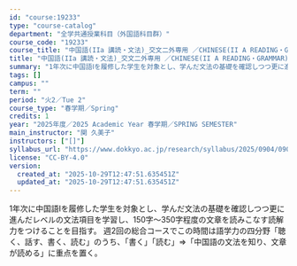 ```yaml
---
id: "course:19233"
type: "course-catalog"
department: "全学共通授業科目（外国語科目群）"
course_code: "19233"
course_title: "中国語(IIa 講読・文法)_交文二外専用 ／CHINESE(II A READING・GRAMMAR)"
title: "中国語(IIa 講読・文法)_交文二外専用 ／CHINESE(II A READING・GRAMMAR)"
summary: "1年次に中国語Ⅰを履修した学生を対象とし、学んだ文法の基礎を確認しつつ更に進んだレベルの文法項目を学習し、150字～350字程度の文章を読みこなす読解力をつけることを目指す。 週2回の総合コースでこの時間は語学力の四分野「聴く、話す、書く、…"
tags: []
campus: ""
term: ""
period: "火2／Tue 2"
course_type: "春学期／Spring"
credits: 1
year: "2025年度／2025 Academic Year 春学期／SPRING SEMESTER"
main_instructor: "関 久美子"
instructors: ["[]"]
syllabus_url: "https://www.dokkyo.ac.jp/research/syllabus/2025/0904/0904_19233_ja_JP.html"
license: "CC-BY-4.0"
version:
  created_at: "2025-10-29T12:47:51.635451Z"
  updated_at: "2025-10-29T12:47:51.635451Z"
---
```

1年次に中国語Ⅰを履修した学生を対象とし、学んだ文法の基礎を確認しつつ更に進んだレベルの文法項目を学習し、150字～350字程度の文章を読みこなす読解力をつけることを目指す。 週2回の総合コースでこの時間は語学力の四分野「聴く、話す、書く、読む」のうち、｢書く｣「読む」⇒「中国語の文法を知り、文章が読める」に重点を置く。

